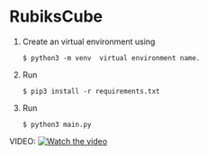 # RubiksCube
1.  Create an virtual environment using
	```
	$ python3 -m venv  virtual environment name.
	```
2.  Run 
	```
	$ pip3 install -r requirements.txt
	```
3.  Run
	```
	$ python3 main.py
	```
	
VIDEO:
[![Watch the video](https://img.youtube.com/vi/7dYNsFPmbRQ/sddefault.jpg)](https://youtu.be/7dYNsFPmbRQ)
